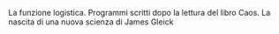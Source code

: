 La funzione logistica.
Programmi scritti dopo la lettura del libro Caos. La nascita di una nuova scienza di James Gleick
